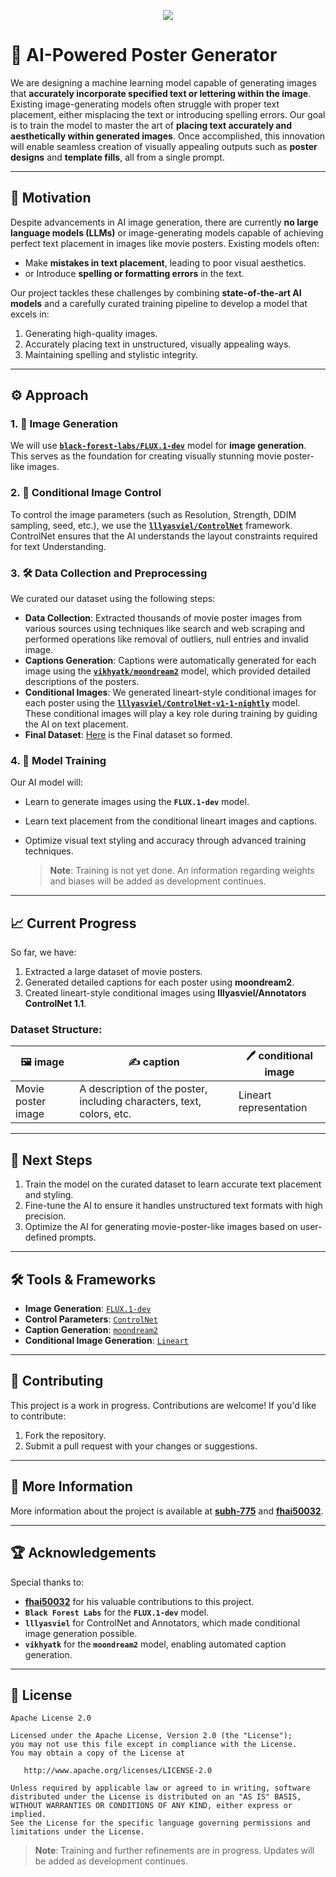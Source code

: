 <p align="center">
     <img src="https://readme-typing-svg.demolab.com/?lines=🎨%20AI-Powered%20Poster%20Generator&font=fira%20Code&center=true&width=600&height=700&color=ee5149&vCenter=true&pause=2500&size=20" />
</p>

# 🎨 AI-Powered Poster Generator

We are designing a machine learning model capable of generating images that **accurately incorporate specified text or lettering within the image**. Existing image-generating models often struggle with proper text placement, either misplacing the text or introducing spelling errors. Our goal is to train the model to master the art of **placing text accurately and aesthetically within generated images**. Once accomplished, this innovation will enable seamless creation of visually appealing outputs such as **poster designs** and **template fills**, all from a single prompt.

---

## 🚀 Motivation

Despite advancements in AI image generation, there are currently **no large language models (LLMs)** or image-generating models capable of achieving perfect text placement in images like movie posters. Existing models often:
- Make **mistakes in text placement**, leading to poor visual aesthetics.
- or Introduce **spelling or formatting errors** in the text.  

Our project tackles these challenges by combining **state-of-the-art AI models** and a carefully curated training pipeline to develop a model that excels in:
1. Generating high-quality images.
2. Accurately placing text in unstructured, visually appealing ways.
3. Maintaining spelling and stylistic integrity.

---

## ⚙️ Approach

### 1. **🎥 Image Generation**
We will use **[`black-forest-labs/FLUX.1-dev`](https://huggingface.co/black-forest-labs/FLUX.1-dev)** model for **image generation**. This serves as the foundation for creating visually stunning movie poster-like images.

### 2. **🔧 Conditional Image Control**
To control the image parameters (such as Resolution, Strength, DDIM sampling, seed, etc.), we use the **[`lllyasviel/ControlNet`](https://github.com/lllyasviel/ControlNet)** framework. ControlNet ensures that the AI understands the layout constraints required for text Understanding.

### 3. **🛠️ Data Collection and Preprocessing**
We curated our dataset using the following steps:
- **Data Collection**: Extracted thousands of movie poster images from various sources using techniques like search and web scraping and performed operations like removal of outliers, null entries and  invalid image.
- **Captions Generation**: Captions were automatically generated for each image using the **[`vikhyatk/moondream2`](https://huggingface.co/vikhyatk/moondream2)** model, which provided detailed descriptions of the posters.
- **Conditional Images**: We generated lineart-style conditional images for each poster using the **[`lllyasviel/ControlNet-v1-1-nightly`](https://github.com/lllyasviel/ControlNet-v1-1-nightly/blob/main/README.md#controlnet-11-lineart)** model. These conditional images will play a key role during training by guiding the AI on text placement.
- **Final Dataset**: <a href="https://huggingface.co/datasets/Subh775/Conditional_Movies_Poster_Dataset">Here</a> is the Final dataset so formed.

### 4. **🧠 Model Training**
Our AI model will:
- Learn to generate images using the **`FLUX.1-dev`** model.
- Learn text placement from the conditional lineart images and captions.
- Optimize visual text styling and accuracy through advanced training techniques.

  > **Note**: Training is not yet done. An information regarding weights and biases will be added as development continues.


---

## 📈 Current Progress

So far, we have:
1. Extracted a large dataset of movie posters.
2. Generated detailed captions for each poster using **moondream2**.
3. Created lineart-style conditional images using **lllyasviel/Annotators** **ControlNet 1.1**.

### Dataset Structure:
| **🖼️ image**         | **✍️ caption**                                                                 | **🖊️ conditional image**      |
|-----------------------|-----------------------------------------------------------------------------|-------------------------------|
| Movie poster image    | A description of the poster, including characters, text, colors, etc.      | Lineart representation        |

---

## 🔮 Next Steps

1. Train the model on the curated dataset to learn accurate text placement and styling.
2. Fine-tune the AI to ensure it handles unstructured text formats with high precision.
3. Optimize the AI for generating movie-poster-like images based on user-defined prompts.
   
---

## 🛠️ Tools & Frameworks

- **Image Generation**: [`FLUX.1-dev`](https://huggingface.co/black-forest-labs/FLUX.1-dev)  
- **Control Parameters**: [`ControlNet`](https://github.com/lllyasviel/ControlNet)  
- **Caption Generation**: [`moondream2`](https://huggingface.co/vikhyatk/moondream2)  
- **Conditional Image Generation**: [`Lineart`](https://github.com/lllyasviel/ControlNet-v1-1-nightly/blob/main/README.md#controlnet-11-lineart)

---

## 🤝 Contributing

This project is a work in progress. Contributions are welcome! If you'd like to contribute:
1. Fork the repository.
2. Submit a pull request with your changes or suggestions.

---

## 🔗 More Information

More information about the project is available at  [**subh-775**](https://huggingface.co/Subh775) and [**fhai50032**](https://huggingface.co/fhai50032).

---

## 🏆 Acknowledgements

Special thanks to:
- **[fhai50032](https://github.com/IsNoobgrammer)** for his valuable contributions to this project.
- **`Black Forest Labs`** for the **`FLUX.1-dev`** model.  
- **`lllyasviel`** for ControlNet and Annotators, which made conditional image generation possible.  
- **`vikhyatk`** for the **`moondream2`** model, enabling automated caption generation.

---

## 📜 License
```text
Apache License 2.0

Licensed under the Apache License, Version 2.0 (the "License");
you may not use this file except in compliance with the License.
You may obtain a copy of the License at

   http://www.apache.org/licenses/LICENSE-2.0

Unless required by applicable law or agreed to in writing, software
distributed under the License is distributed on an "AS IS" BASIS,
WITHOUT WARRANTIES OR CONDITIONS OF ANY KIND, either express or implied.
See the License for the specific language governing permissions and
limitations under the License.
```

> **Note**: Training and further refinements are in progress. Updates will be added as development continues.
